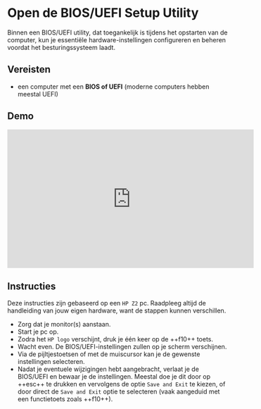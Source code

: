 # Open de BIOS/UEFI Setup Utility

Binnen een BIOS/UEFI utility, dat toegankelijk is tijdens het opstarten van de computer, kun je essentiële hardware-instellingen configureren en beheren voordat het besturingssysteem laadt.

## Vereisten
- een computer met een **BIOS of UEFI** (moderne computers hebben meestal UEFI)

## Demo
<iframe width="560" height="315" src="https://www.youtube.com/embed/xiRsG7-qaQY?autoplay=0&loop=0&mute=0" title="YouTube video player" frameborder="0" allow="accelerometer; autoplay; clipboard-write; encrypted-media; gyroscope; picture-in-picture; web-share" referrerpolicy="strict-origin-when-cross-origin" allowfullscreen></iframe>

## Instructies
Deze instructies zijn gebaseerd op een `HP Z2` pc. Raadpleeg altijd de handleiding van jouw eigen hardware, want de stappen kunnen verschillen.

- Zorg dat je monitor(s) aanstaan.
- Start je pc op.
- Zodra het `HP logo` verschijnt, druk je één keer op de ++f10++ toets.
- Wacht even. De BIOS/UEFI-instellingen zullen op je scherm verschijnen.
- Via de pijltjestoetsen of met de muiscursor kan je de gewenste instellingen selecteren.
- Nadat je eventuele wijzigingen hebt aangebracht, verlaat je de BIOS/UEFI en bewaar je de instellingen. Meestal doe je dit door op ++esc++ te drukken en vervolgens de optie `Save and Exit` te kiezen, of door direct de `Save and Exit` optie te selecteren (vaak aangeduid met een functietoets zoals ++f10++). 